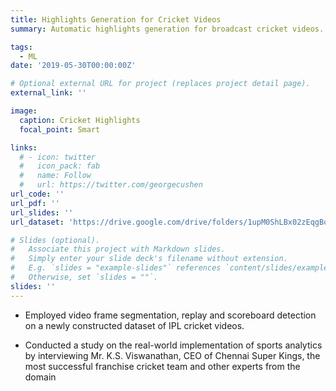 ```yaml
---
title: Highlights Generation for Cricket Videos
summary: Automatic highlights generation for broadcast cricket videos.

tags:
  - ML
date: '2019-05-30T00:00:00Z'

# Optional external URL for project (replaces project detail page).
external_link: ''

image:
  caption: Cricket Highlights
  focal_point: Smart

links:
  # - icon: twitter
  #   icon_pack: fab
  #   name: Follow
  #   url: https://twitter.com/georgecushen
url_code: ''
url_pdf: ''
url_slides: ''
url_dataset: 'https://drive.google.com/drive/folders/1upM0ShLBx02zEqgBqVaO0Y05NZmPY4Lw?usp=sharing'

# Slides (optional).
#   Associate this project with Markdown slides.
#   Simply enter your slide deck's filename without extension.
#   E.g. `slides = "example-slides"` references `content/slides/example-slides.md`.
#   Otherwise, set `slides = ""`.
slides: ''
---
```


- Employed video frame segmentation, replay and scoreboard detection on a newly constructed dataset of IPL cricket videos.

- Conducted a study on the real-world implementation of sports analytics by interviewing Mr. K.S. Viswanathan, CEO of Chennai Super Kings, the most successful franchise cricket team and other experts from the domain